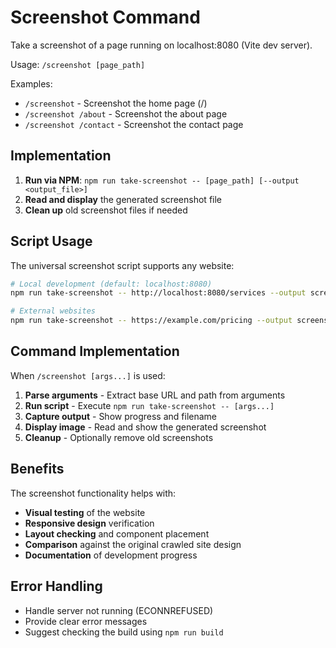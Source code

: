 # Screenshot Command

Take a screenshot of a page running on localhost:8080 (Vite dev server).

Usage: `/screenshot [page_path]`

Examples:

- `/screenshot` - Screenshot the home page (/)
- `/screenshot /about` - Screenshot the about page
- `/screenshot /contact` - Screenshot the contact page

## Implementation

1. **Run via NPM**: `npm run take-screenshot -- [page_path] [--output <output_file>]`
2. **Read and display** the generated screenshot file
3. **Clean up** old screenshot files if needed

## Script Usage

The universal screenshot script supports any website:

```bash
# Local development (default: localhost:8080)
npm run take-screenshot -- http://localhost:8080/services --output screenshot.png # Port 8080 with output file

# External websites
npm run take-screenshot -- https://example.com/pricing --output screenshot.png        # Any external site
```

## Command Implementation

When `/screenshot [args...]` is used:

1. **Parse arguments** - Extract base URL and path from arguments
2. **Run script** - Execute `npm run take-screenshot -- [args...]`
3. **Capture output** - Show progress and filename
4. **Display image** - Read and show the generated screenshot
5. **Cleanup** - Optionally remove old screenshots

## Benefits

The screenshot functionality helps with:

- **Visual testing** of the website
- **Responsive design** verification
- **Layout checking** and component placement
- **Comparison** against the original crawled site design
- **Documentation** of development progress

## Error Handling

- Handle server not running (ECONNREFUSED)
- Provide clear error messages
- Suggest checking the build using `npm run build`
